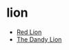 # lion

 * [Red Lion](index/r/red-lion-200348.json)
 * [The Dandy Lion](index/t/the-dandy-lion-394702.json)

